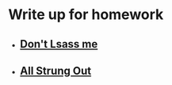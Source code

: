 # Write up for homework
- ## **[Don't Lsass me](https://github.com/SGlombicki/WriteUp-For-WWHF-2023/blob/main/Don't%20Lsass%20me.md)**
- ## **[All Strung Out](https://github.com/SGlombicki/WriteUp-For-WWHF-2023/blob/main/All%20Strung%20Out.md)**
